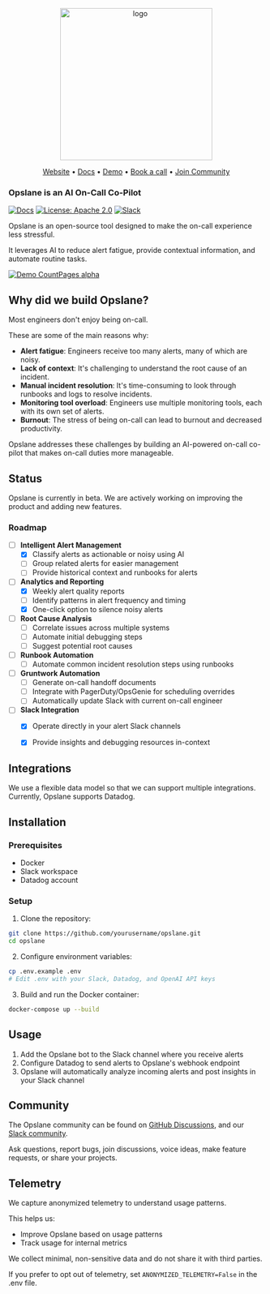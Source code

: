 
<p align="center">
  <img alt="logo" src="./assets/opslane-logo-large.png" width="300">
</p>

<p align="center">
  <a href="https://opslane.com">Website</a> &bull;
  <a href="https://docs.opslane.com">Docs</a> &bull;
  <a href="https://youtu.be/m_K9Dq1kZDw">Demo</a> &bull;
  <a href="https://cal.com/team/opslane/demo">Book a call</a> &bull;
  <a href="https://join.slack.com/t/opslanecommunity/shared_invite/zt-2ncr7a1tx-8YAdUoVHJX0qgCF31PATuA">Join Community</a>
</p>

### Opslane is an AI On-Call Co-Pilot

[![Docs](https://img.shields.io/badge/docs-docs.opslane.com-3F16E4)](https://docs.opslane.com) [![License: Apache 2.0](https://img.shields.io/badge/License-Apache%202.0-purple.svg)](https://github.com/opslane/opslane/blob/main/LICENSE.md) [![Slack](https://img.shields.io/badge/slack-opslane-red.svg)](https://join.slack.com/t/opslanecommunity/shared_invite/zt-2ncr7a1tx-8YAdUoVHJX0qgCF31PATuA)

Opslane is an open-source tool designed to make the on-call experience less stressful.

It leverages AI to reduce alert fatigue, provide contextual information, and automate routine tasks.

[![Demo CountPages alpha](./assets/opslane-demo.gif)](https://youtu.be/m_K9Dq1kZDw)

## Why did we build Opslane?

Most engineers don't enjoy being on-call.

These are some of the main reasons why:
- **Alert fatigue**: Engineers receive too many alerts, many of which are noisy.
- **Lack of context**: It's challenging to understand the root cause of an incident.
- **Manual incident resolution**: It's time-consuming to look through runbooks and logs to resolve incidents.
- **Monitoring tool overload**: Engineers use multiple monitoring tools, each with its own set of alerts.
- **Burnout**: The stress of being on-call can lead to burnout and decreased productivity.

Opslane addresses these challenges by building an AI-powered on-call co-pilot that makes on-call duties more manageable.

## Status

Opslane is currently in beta. We are actively working on improving the product and adding new features.

### Roadmap

- [ ] **Intelligent Alert Management**
  - [X] Classify alerts as actionable or noisy using AI
  - [ ] Group related alerts for easier management
  - [ ] Provide historical context and runbooks for alerts

- [ ] **Analytics and Reporting**
  - [X] Weekly alert quality reports
  - [ ] Identify patterns in alert frequency and timing
  - [X] One-click option to silence noisy alerts

- [ ] **Root Cause Analysis**
  - [ ] Correlate issues across multiple systems
  - [ ] Automate initial debugging steps
  - [ ] Suggest potential root causes

- [ ] **Runbook Automation**
  - [ ] Automate common incident resolution steps using runbooks

- [ ] **Gruntwork Automation**
  - [ ] Generate on-call handoff documents
  - [ ] Integrate with PagerDuty/OpsGenie for scheduling overrides
  - [ ] Automatically update Slack with current on-call engineer

- [ ] **Slack Integration**
  - [X] Operate directly in your alert Slack channels
  - [X] Provide insights and debugging resources in-context


## Integrations

We use a flexible data model so that we can support multiple integrations. Currently, Opslane supports Datadog.

## Installation

### Prerequisites

- Docker
- Slack workspace
- Datadog account

### Setup

1. Clone the repository:
```bash
git clone https://github.com/yourusername/opslane.git
cd opslane
```

2. Configure environment variables:

```bash
cp .env.example .env
# Edit .env with your Slack, Datadog, and OpenAI API keys
```


3. Build and run the Docker container:

```bash
docker-compose up --build
```

## Usage

1. Add the Opslane bot to the Slack channel where you receive alerts
2. Configure Datadog to send alerts to Opslane's webhook endpoint
3. Opslane will automatically analyze incoming alerts and post insights in your Slack channel

## Community

The Opslane community can be found on [GitHub Discussions](https://github.com/opslane/opslane/discussions), and our [Slack community](https://join.slack.com/t/opslanecommunity/shared_invite/zt-2ncr7a1tx-8YAdUoVHJX0qgCF31PATuA).

Ask questions, report bugs, join discussions, voice ideas, make feature requests, or share your projects.

## Telemetry

We capture anonymized telemetry to understand usage patterns.

This helps us:

- Improve Opslane based on usage patterns
- Track usage for internal metrics

We collect minimal, non-sensitive data and do not share it with third parties.

If you prefer to opt out of telemetry, set `ANONYMIZED_TELEMETRY=False` in the .env file.
